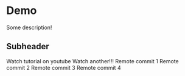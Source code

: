 # Demo

Some description!

## Subheader

Watch tutorial on youtube
Watch another!!!
Remote commit 1
Remote commit 2
Remote commit 3
Remote commit 4
